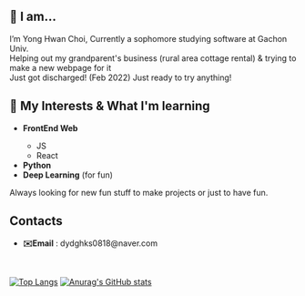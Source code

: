 <h2>👋 I am... </h2>
<underline></underline>
I’m Yong Hwan Choi, Currently a sophomore studying software at Gachon Univ.<br>
Helping out my grandparent's business (rural area cottage rental) & trying to make a new webpage for it<br>
Just got discharged! (Feb 2022) Just ready to try anything!<br>
<h2>👀 My Interests & What I'm learning</h2>
<underline></underline>
<ul>
    <li><b>FrontEnd Web</b></li>
    <ul>
      <li>JS</li>
      <li>React</li>
    </ul>
    <li><b>Python</b>
    <li><b>Deep Learning</b> (for fun)</li>
</ul>
Always looking for new fun stuff to make projects or just to have fun.

<h2>Contacts</h2>
<underline></underline>
<ul>
    <li><b>✉️Email</b> : dydghks0818@naver.com</li>
</ul>
<br>

[![Top Langs](https://github-readme-stats.vercel.app/api/top-langs/?username=YanyChoi)](https://github.com/YanyChoi/github-readme-stats)
[![Anurag's GitHub stats](https://github-readme-stats.vercel.app/api?username=YanyChoi)](https://github.com/YanyChoi/github-readme-stats)

<!---
YanyChoi/YanyChoi is a ✨ special ✨ repository because its `README.md` (this file) appears on your GitHub profile.
You can click the Preview link to take a look at your changes.
--->
